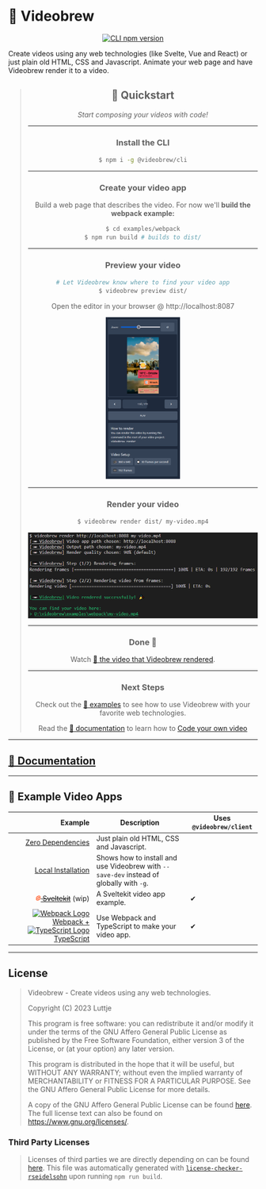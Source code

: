 # 📼 Videobrew

<div align="center">

[![CLI npm version](https://img.shields.io/npm/v/@videobrew/cli)](https://www.npmjs.com/package/@videobrew/cli)

</div>

Create videos using any web technologies (like Svelte, Vue and React) or just plain old HTML, CSS and Javascript. Animate your web page and have Videobrew render it to a video.

> <div align="center">
>
> ## 🚀 <span id="quickstart">Quickstart</span>
> *Start composing your videos with code!*
> 
> <hr>
>
> ### Install the CLI
> 
> ```bash
> $ npm i -g @videobrew/cli
> ```
> 
> <hr> 
>
> ### Create your video app
> Build a web page that describes the video. For now we'll **build the webpack example:**
> 
> ```bash
> $ cd examples/webpack
> $ npm run build # builds to dist/
> ```
> 
> <hr> 
>
> ### Preview your video
> 
> ```bash
> # Let Videobrew know where to find your video app
> $ videobrew preview dist/
> ```
> Open the editor in your browser @ http://localhost:8087
> 
> [<img src="./docs/editor-previewing-video-app.png" alt="Previewing a video app" width="150" />](./docs/editor-previewing-video-app.png)
>
> <hr> 
>
> ### Render your video
>   
> ```bash
> $ videobrew render dist/ my-video.mp4
> ```
>   
> [<img src="./docs/cli-rendering-video-app.png" alt="Rendering a video app" align="middle" width="500" />](./docs/cli-rendering-video-app.png)
> 
> <hr> 
>
> ### Done 🎉
>   
> Watch [📼 the video that Videobrew rendered](./examples/webpack/out/weather.mp4).
>
> <hr> 
>
> ### Next Steps
>
> Check out the [🧪 examples](#examples) to see how to use Videobrew with your favorite web technologies.
>
> Read the [📖 documentation](./docs/index.md) to learn how to [Code your own video](./docs/code-your-own-video.md)
>
> </div>

<hr>

## [📖 Documentation](./docs/index.md)

<hr>

## <span id="examples">🧪 Example Video Apps</span>
| Example | Description | Uses `@videobrew/client`
| ---: | --- | --- |
| [Zero Dependencies](./examples/0-dependencies/) | Just plain old HTML, CSS and Javascript. | |
| [Local Installation](./examples/local-install/) | Shows how to install and use Videobrew with `--save-dev` instead of globally with `-g`. | |
| <s>[<img src="https://raw.githubusercontent.com/sveltejs/branding/master/svelte-logo.svg" height="12px" alt="Svelte Logo" /> Sveltekit](./examples/sveltekit/)</s> (wip) | A Sveltekit video app example. | ✔ |
| [<img src="https://raw.githubusercontent.com/webpack/media/master/logo/icon.svg" height="12px" alt="Webpack Logo" /> Webpack + <img src="https://upload.wikimedia.org/wikipedia/commons/thumb/4/4c/Typescript_logo_2020.svg/512px-Typescript_logo_2020.svg.png?20221110153201" height="12px" alt="TypeScript Logo" /> TypeScript](./examples/webpack) | Use Webpack and TypeScript to make your video app. | ✔ |

<hr>

## License

> Videobrew - Create videos using any web technologies.
> 
> Copyright (C) 2023  Luttje
> 
> This program is free software: you can redistribute it and/or modify
> it under the terms of the GNU Affero General Public License as published
> by the Free Software Foundation, either version 3 of the License, or
> (at your option) any later version.
> 
> This program is distributed in the hope that it will be useful,
> but WITHOUT ANY WARRANTY; without even the implied warranty of
> MERCHANTABILITY or FITNESS FOR A PARTICULAR PURPOSE.  See the
> GNU Affero General Public License for more details.
> 
> A copy of the GNU Affero General Public License can be found [here](./LICENSE). 
> The full license text can also be found on <https://www.gnu.org/licenses/>.

### Third Party Licenses
> Licenses of third parties we are directly depending on can be found [here](./LICENSES-THIRD-PARTY). This file was automatically generated with [`license-checker-rseidelsohn`](https://www.npmjs.com/package/license-checker-rseidelsohn) upon running `npm run build`.